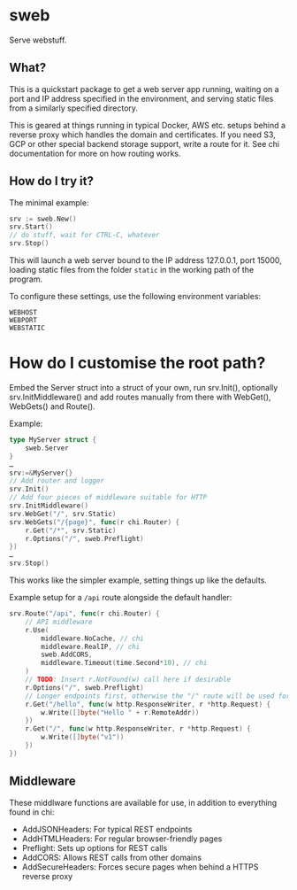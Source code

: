 # sweb
Serve webstuff.

## What?
This is a quickstart package to get a web server app running, waiting on a port and IP address specified in the environment, and serving static files from a similarly specified directory.

This is geared at things running in typical Docker, AWS etc. setups behind a reverse proxy which handles the domain and certificates. If you need S3, GCP or other special backend storage support, write a route for it. See chi documentation for more on how routing works.

## How do I try it?
The minimal example:

```go
srv := sweb.New()
srv.Start()
// do stuff, wait for CTRL-C, whatever
srv.Stop()
```

This will launch a web server bound to the IP address 127.0.0.1, port 15000, loading static files from the folder `static` in the working path of the program.

To configure these settings, use the following environment variables:
```
WEBHOST
WEBPORT
WEBSTATIC
```

# How do I customise the root path?
Embed the Server struct into a struct of your own, run srv.Init(), optionally srv.InitMiddleware() and add routes manually from there with WebGet(), WebGets() and Route().

Example:
```go
type MyServer struct {
	sweb.Server
}
…
srv:=&MyServer{}
// Add router and logger
srv.Init()
// Add four pieces of middleware suitable for HTTP
srv.InitMiddleware()
srv.WebGet("/", srv.Static)
srv.WebGets("/{page}", func(r chi.Router) {
	r.Get("/*", srv.Static)
	r.Options("/", sweb.Preflight)
})
…
srv.Stop()
```

This works like the simpler example, setting things up like the defaults.

Example setup for a `/api` route alongside the default handler:
```go
srv.Route("/api", func(r chi.Router) {
	// API middleware
	r.Use(
		middleware.NoCache, // chi
		middleware.RealIP, // chi
		sweb.AddCORS,
		middleware.Timeout(time.Second*10), // chi
	)
	// TODO: Insert r.NotFound(w) call here if desirable
	r.Options("/", sweb.Preflight)
	// Longer endpoints first, otherwise the "/" route will be used for everything
	r.Get("/hello", func(w http.ResponseWriter, r *http.Request) {
		w.Write([]byte("Hello " + r.RemoteAddr))
	})
	r.Get("/", func(w http.ResponseWriter, r *http.Request) {
		w.Write([]byte("v1"))
	})
})
```

## Middleware
These middlware functions are available for use, in addition to everything found in chi:

- AddJSONHeaders: For typical REST endpoints
- AddHTMLHeaders: For regular browser-friendly pages
- Preflight: Sets up options for REST calls
- AddCORS: Allows REST calls from other domains
- AddSecureHeaders: Forces secure pages when behind a HTTPS reverse proxy
